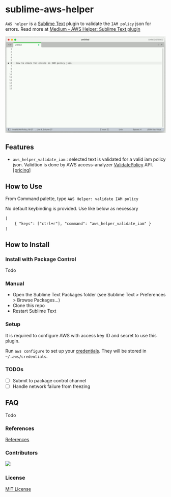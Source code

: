 # sublime-aws-helper
`AWS helper` is a [Sublime Text](https://www.sublimetext.com/) plugin to validate the `IAM policy` json for errors. 
Read more at [Medium - AWS Helper: Sublime Text plugin](https://medium.com/@cibin.mathew/aws-helper-sublime-text-plugin-7e5f77fee7d4)


![Demo](images/demo.gif)


## Features
- `aws_helper_validate_iam` :  selected text is validated for a valid iam policy json. Validtion is done by AWS access-analyzer [ValidatePolicy](https://docs.aws.amazon.com/access-analyzer/latest/APIReference/API_ValidatePolicy.html) API. [[pricing](https://aws.amazon.com/iam/access-analyzer/pricing/)]

## How to Use

From Command palette, type `AWS Helper: validate IAM policy`

No default keybinding is provided. Use like below as necessary
```
[
    { "keys": ["ctrl+r"], "command": "aws_helper_validate_iam" }
]
```
## How to Install

### Install with Package Control
Todo
### Manual
- Open the Sublime Text Packages folder (see Sublime Text > Preferences > Browse Packages...)
- Clone this repo
- Restart Sublime Text
### Setup
It is required to configure AWS with access key ID and secret to use this plugin.

Run `aws configure` to set up your [credentials](https://boto3.amazonaws.com/v1/documentation/api/latest/guide/configuration.html).
They will be stored in` ~/.aws/credentials`.

### TODOs
- [ ] Submit to package control channel
- [ ] Handle network failure from freezing

## FAQ
Todo

### References
[References](resources.md)

### Contributors

<a href="https://github.com/cibinmathew/sublime-aws-helper/graphs/contributors">
  <img src="https://contributors-img.web.app/image?repo=cibinmathew/sublime-aws-helper" />
</a>

### License

[MIT License](./LICENSE)
